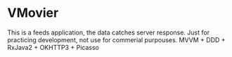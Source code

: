# VMovier

This is a feeds application, the data catches server response. 
Just for practicing development, not use for commerial purpouses.
MVVM + DDD + RxJava2 + OKHTTP3 + Picasso
